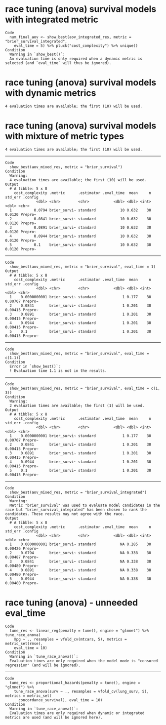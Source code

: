 # race tuning (anova) survival models with integrated metric

    Code
      num_final_aov <- show_best(aov_integrated_res, metric = "brier_survival_integrated",
        eval_time = 5) %>% pluck("cost_complexity") %>% unique()
    Condition
      Warning in `show_best()`:
      An evaluation time is only required when a dynamic metric is selected (and `eval_time` will thus be ignored).

# race tuning (anova) survival models with dynamic metrics

    4 evaluation times are available; the first (10) will be used.

# race tuning (anova) survival models with mixture of metric types

    4 evaluation times are available; the first (10) will be used.

---

    Code
      show_best(aov_mixed_res, metric = "brier_survival")
    Condition
      Warning:
      4 evaluation times are available; the first (10) will be used.
    Output
      # A tibble: 5 x 8
        cost_complexity .metric      .estimator .eval_time  mean     n std_err .config
                  <dbl> <chr>        <chr>           <dbl> <dbl> <int>   <dbl> <chr>  
      1          0.0794 brier_survi~ standard           10 0.632    30  0.0120 Prepro~
      2          0.0841 brier_survi~ standard           10 0.632    30  0.0120 Prepro~
      3          0.0891 brier_survi~ standard           10 0.632    30  0.0120 Prepro~
      4          0.0944 brier_survi~ standard           10 0.632    30  0.0120 Prepro~
      5          0.1    brier_survi~ standard           10 0.632    30  0.0120 Prepro~

---

    Code
      show_best(aov_mixed_res, metric = "brier_survival", eval_time = 1)
    Output
      # A tibble: 5 x 8
        cost_complexity .metric      .estimator .eval_time  mean     n std_err .config
                  <dbl> <chr>        <chr>           <dbl> <dbl> <int>   <dbl> <chr>  
      1    0.0000000001 brier_survi~ standard            1 0.177    30 0.00707 Prepro~
      2    0.0841       brier_survi~ standard            1 0.201    30 0.00415 Prepro~
      3    0.0891       brier_survi~ standard            1 0.201    30 0.00415 Prepro~
      4    0.0944       brier_survi~ standard            1 0.201    30 0.00415 Prepro~
      5    0.1          brier_survi~ standard            1 0.201    30 0.00415 Prepro~

---

    Code
      show_best(aov_mixed_res, metric = "brier_survival", eval_time = c(1.1))
    Condition
      Error in `show_best()`:
      ! Evaluation time 1.1 is not in the results.

---

    Code
      show_best(aov_mixed_res, metric = "brier_survival", eval_time = c(1, 3))
    Condition
      Warning:
      2 evaluation times are available; the first (1) will be used.
    Output
      # A tibble: 5 x 8
        cost_complexity .metric      .estimator .eval_time  mean     n std_err .config
                  <dbl> <chr>        <chr>           <dbl> <dbl> <int>   <dbl> <chr>  
      1    0.0000000001 brier_survi~ standard            1 0.177    30 0.00707 Prepro~
      2    0.0841       brier_survi~ standard            1 0.201    30 0.00415 Prepro~
      3    0.0891       brier_survi~ standard            1 0.201    30 0.00415 Prepro~
      4    0.0944       brier_survi~ standard            1 0.201    30 0.00415 Prepro~
      5    0.1          brier_survi~ standard            1 0.201    30 0.00415 Prepro~

---

    Code
      show_best(aov_mixed_res, metric = "brier_survival_integrated")
    Condition
      Warning:
      Metric "brier_survival" was used to evaluate model candidates in the race but "brier_survival_integrated" has been chosen to rank the candidates. These results may not agree with the race.
    Output
      # A tibble: 5 x 8
        cost_complexity .metric      .estimator .eval_time  mean     n std_err .config
                  <dbl> <chr>        <chr>           <dbl> <dbl> <int>   <dbl> <chr>  
      1    0.0000000001 brier_survi~ standard           NA 0.285    30 0.00426 Prepro~
      2    0.0794       brier_survi~ standard           NA 0.338    30 0.00487 Prepro~
      3    0.0841       brier_survi~ standard           NA 0.338    30 0.00480 Prepro~
      4    0.0891       brier_survi~ standard           NA 0.338    30 0.00480 Prepro~
      5    0.0944       brier_survi~ standard           NA 0.338    30 0.00480 Prepro~

# race tuning (anova) - unneeded eval_time

    Code
      tune_res <- linear_reg(penalty = tune(), engine = "glmnet") %>% tune_race_anova(
        mpg ~ ., resamples = vfold_cv(mtcars, 5), metrics = metric_set(rmse),
        eval_time = 10)
    Condition
      Warning in `tune_race_anova()`:
      Evaluation times are only required when the model mode is "censored regression" (and will be ignored).

---

    Code
      tune_res <- proportional_hazards(penalty = tune(), engine = "glmnet") %>%
        tune_race_anova(surv ~ ., resamples = vfold_cv(lung_surv, 5), metrics = metric_set(
          concordance_survival), eval_time = 10)
    Condition
      Warning in `tune_race_anova()`:
      Evaluation times are only required when dynamic or integrated metrics are used (and will be ignored here).

